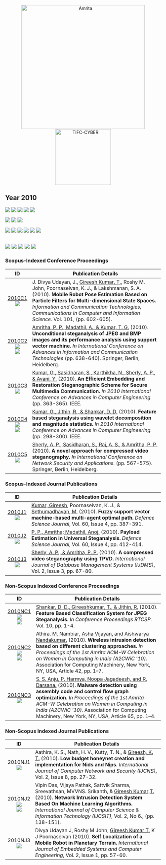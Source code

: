<p align="center">
    <img src="https://amrita-tifac-cyber-blockchain.github.io/Amrita-TIFAC-Cyber-Blockchain/AVV_PNG.png" alt ="Amrita" width="400" />
    <img src="https://amrita-tifac-cyber-blockchain.github.io/Amrita-TIFAC-Cyber-Blockchain/TIFAC-CORE_in_Cyber_Security.png" alt ="TIFC-CYBER" width="180" />
</p>

## Year 2010
![](https://img.shields.io/badge/Year-2010-brightgreen) ![](https://img.shields.io/badge/Scopus_Conference-5-brightgreen) ![](https://img.shields.io/badge/Scopus_Journal-3-brightgreen) ![](https://img.shields.io/badge/Non_Scopus_Conference-3-orange) ![](https://img.shields.io/badge/Non_Scopus_Journal-3-orange) <br/>

![](https://img.shields.io/badge/M_Sethumadhavan-1-blue) ![](https://img.shields.io/badge/Gireesh_Kumar_T-7-blue) ![](https://img.shields.io/badge/Amritha_P_P-4-blue)

![](https://img.shields.io/badge/ICTCCIS-1-yellow) ![](https://img.shields.io/badge/ICAICT-1-yellow) ![](https://img.shields.io/badge/ICACE-2-yellow) ![](https://img.shields.io/badge/ICNSA-1-yellow) ![](https://img.shields.io/badge/RTCSP-1-yellow) ![](https://img.shields.io/badge/A2CWiC-2-yellow)

![](https://img.shields.io/badge/Defence_Science_Journal-2-yellowgreen) ![](https://img.shields.io/badge/IJDMS-1-yellowgreen)  ![](https://img.shields.io/badge/IJCSIT-1-yellowgreen) ![](https://img.shields.io/badge/IJESCE-1-yellowgreen) ![](https://img.shields.io/badge/IJCNS-1-yellowgreen)
----

### Scopus-Indexed Conference Proceedings

| ID | Publication Details |
|:----:|------------------------------|
| [2010C1](https://doi.org/10.1007/978-3-642-15766-0_103) <br/> ![](https://img.shields.io/badge/-ML-darkblue) | J. Divya Udayan, J., [Gireesh Kumar, T.,]() Roshy M. John, Poornaselvan, K. J., & Lakshmanan, S. A. (2010). **Mobile Robot Pose Estimation Based on Particle Filters for Multi-dimensional State Spaces.** _Information and Communication Technologies, Communications in Computer and Information Science._ Vol. 101, (pp. 602-605). |
| [2010C2](https://link.springer.com/chapter/10.1007/978-3-642-15766-0_111) <br/> ![](https://img.shields.io/badge/-Steganalysis-darkblue) <br/> ![](https://img.shields.io/badge/-ML-darkblue) | [Amritha, P. P., Madathil, A., & Kumar, T. G.](a) (2010). **Unconditional steganalysis of JPEG and BMP images and its performance analysis using support vector machine.** _In International Conference on Advances in Information and Communication Technologies_ (pp. 638-640). Springer, Berlin, Heidelberg. |
| [2010C3](https://doi.org/10.1109/ACE.2010.50) <br/> ![](https://img.shields.io/badge/-Stegano-darkblue) | [Kumar, G., Sasidharan, S., Karthikha, N., Sherly, A. P., & Avani, Y.](a) (2010). **An Efficient Embedding and Restoration Steganographic Scheme for Secure Multimedia Communication.** _In 2010 International Conference on Advances in Computer Engineering._ (pp. 363-365). IEEE. |
| [2010C4](https://doi.org/10.1109/ACE.2010.33) <br/> ![](https://img.shields.io/badge/-Steganalysis-darkblue) <br/> ![](https://img.shields.io/badge/-ML-darkblue) | [Kumar, G., Jithin, R., & Shankar, D. D.](a) (2010). **Feature based steganalysis using wavelet decomposition and magnitude statistics.** _In 2010 International Conference on Advances in Computer Engineering._ (pp. 298-300). IEEE. |
| [2010C5](https://doi.org/10.1007/978-3-642-14478-3_57) <br/> ![](https://img.shields.io/badge/-Stegano-darkblue) | [Sherly, A. P., Sasidharan, S., Raj, A. S., & Amritha, P. P.](a) (2010). **A novel approach for compressed video steganography.** _In International Conference on Network Security and Applications._ (pp. 567-575). Springer, Berlin, Heidelberg. |

### Scopus-Indexed Journal Publications

| ID | Publication Details |
|:--:|------------------------------|
| [2010J1](http://citeseerx.ist.psu.edu/viewdoc/download?doi=10.1.1.1016.7328&rep=rep1&type=pdf) <br/> ![](https://img.shields.io/badge/-ML-darkblue) | [Kumar, Gireesh](a), Poornaselvan, K. J., & [Sethumadhavan, M.](a) (2010). **Fuzzy support vector machine-based multi-agent optimal path.** _Defence Science Journal_, Vol. 60, Issue 4, pp. 387-391. |
| [2010J2](https://web.p.ebscohost.com/abstract?direct=true&profile=ehost&scope=site&authtype=crawler&jrnl=0011748X&asa=Y&AN=53554511&h=RR3REyY9lfOACsKyDP2Rz%2ftm4QBEFEgsBxAz%2fg5oyUF4e42inGY6yQlNeURUb5V2whNxnKdPJWymuwdFCGWsGg%3d%3d&crl=c&resultNs=AdminWebAuth&resultLocal=ErrCrlNotAuth&crlhashurl=login.aspx%3fdirect%3dtrue%26profile%3dehost%26scope%3dsite%26authtype%3dcrawler%26jrnl%3d0011748X%26asa%3dY%26AN%3d53554511) <br/> ![](https://img.shields.io/badge/-Steganalysis-darkblue) | [P. P., Amritha; Madathil, Anoj.](a) (2010). **Payload Estimation in Universal Steganalysis.** _Defence Science Journal_, Vol. 60, Issue 4, pp. 412-414. |
| [2010J3](https://d1wqtxts1xzle7.cloudfront.net/38553487/0810ijdms07-with-cover-page-v2.pdf?Expires=1643641501&Signature=VGkL58ggatHjP3aAWQwoLjCVyA45dN9AieocTNc6Sf~4hWIAqA6SOBSdSiRZahGX8Afu6GEGkqt~1132V-qrQcKRxGZzUI2OgE4IkIlN0sC1pGjzGQnde1dbmRzegjIlCDsGQMWiLXvyIFDwJkqchyi8XxB6J6hAjwud0hL4CsPe1vxm9q77bSPdr4Uujbfd8M0aABS918J2moXsG7WUnMt0B3zJwQ2JjYrxlybzGSQS6fnjqITxDN-ABweGs6GmuO1ZrUORNAyPTD~k-WMaZfndT96mVchq2jdLDTKXWstBaSTdzNZ8ofoYxP12cCUqr3qWoc-25KrDrchlSM~zyw__&Key-Pair-Id=APKAJLOHF5GGSLRBV4ZA) <br/> ![](https://img.shields.io/badge/-Stegano-darkblue) | [Sherly, A. P., & Amritha, P. P.](a) (2010). **A compressed video steganography using TPVD.** _International Journal of Database Management Systems (IJDMS)_, Vol. 2, Issue 3, pp. 67-80. |

### Non-Scopus Indexed Conference Proceedings

| ID | Publication Details |
|:--:|------------------------------|
| [2010NC1](https://people.cse.nitc.ac.in/jithinr/files/deepad.shankar2010.pdf) <br/> ![](https://img.shields.io/badge/-Steganalysis-darkblue) <br/> ![](https://img.shields.io/badge/-ML-darkblue) | [Shankar, D. D., Gireeshkumar, T., & Jithin, R.](a) (2010). **Feature Based Classification System for JPEG Steganalysis.** _In Conference Proceedings RTCSP._ Vol. 10, pp. 1-4. |
| [2010NC2](https://doi.org/10.1145/1858378.1858420) <br/> ![](https://img.shields.io/badge/-Wireless-darkblue) <br/> ![](https://img.shields.io/badge/-ML-darkblue) |	[Athira. M. Nambiar, Asha Vijayan, and Aishwarya Nandakumar.](a) (2010). **Wireless intrusion detection based on different clustering approaches.** _In Proceedings of the 1st Amrita ACM-W Celebration on Women in Computing in India (A2CWiC '10)._ Association for Computing Machinery, New York, NY, USA, Article 42, pp. 1–7. |
| [2010NC3](https://doi.org/10.1145/1858378.1858443) <br/> ![](https://img.shields.io/badge/-Malware-darkblue) | [S. S. Anju, P. Harmya, Noopa Jagadeesh, and R. Darsana.](a) (2010). **Malware detection using assembly code and control flow graph optimization.** _In Proceedings of the 1st Amrita ACM-W Celebration on Women in Computing in India (A2CWiC '10)._ Association for Computing Machinery, New York, NY, USA, Article 65, pp. 1–4. |

### Non-Scopus Indexed Journal Publications

| ID | Publication Details |
|:--:|------------------------------|
| 2010NJ1 <br/> ![](https://img.shields.io/badge/-IDS-darkblue) |	Aathira, K. S., Nath, H. V., Kutty, T. N., & [Gireesh, K. T.](a) (2010). **Low budget honeynet creation and implementation for Nids and Nips.**   _International Journal of Computer Network and Security (IJCNS)_, Vol. 2, Issue 8, pp. 27-32. |
| 2010NJ2 <br/> ![](https://img.shields.io/badge/-IDS-darkblue) <br/> ![](https://img.shields.io/badge/-ML-darkblue) |	Vipin Das, Vijaya Pathak, Sattvik Sharma, Sreevathsan, MVVNS. Srikanth, & [Gireesh Kumar,T.](a) (2010). **Network Intrusion Detection System Based On Machine Learning Algorithms.** _International Journal of Computer Science & Information Technology (IJCSIT)_, Vol. 2, No 6., (pp. 138-151). |
| 2010NJ3 <br/> ![](https://img.shields.io/badge/-ML-darkblue) | Divya Udayan J, Roshy M John, [Gireesh Kumar T](a), K J Poornaselvan (2010). **Self Localization of a Mobile Robot in Planetary Terrain.** _International Journal of Embedded Systems and Computer Engineering_, Vol. 2, Issue 1, pp. 57-60. |
